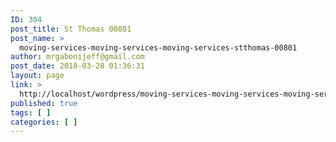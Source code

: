 ```yaml
---
ID: 304
post_title: St Thomas 00801
post_name: >
  moving-services-moving-services-moving-services-stthomas-00801
author: mrgabonijeff@gmail.com
post_date: 2018-03-28 01:36:31
layout: page
link: >
  http://localhost/wordpress/moving-services-moving-services-moving-services-stthomas-00801/
published: true
tags: [ ]
categories: [ ]
---
```

